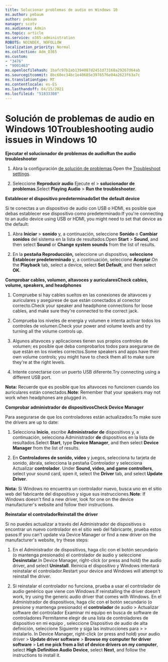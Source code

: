 ```yaml
---
title: Solucionar problemas de audio en Windows 10
ms.author: pebaum
author: pebaum
manager: scotv
ms.audience: Admin
ms.topic: article
ms.service: o365-administration
ROBOTS: NOINDEX, NOFOLLOW
localization_priority: Normal
ms.collection: Adm_O365
ms.custom:
- "3476"
- "9001463"
ms.openlocfilehash: 1bafc97b2ab1394087d2451d73168a29267d64ab
ms.sourcegitcommit: 8bc60ec34bc1e40685e3976576e04a2623f63a7c
ms.translationtype: MT
ms.contentlocale: es-ES
ms.lasthandoff: 04/15/2021
ms.locfileid: "51833308"
---
```

# <a name="troubleshooting-audio-issues-in-windows-10"></a><span data-ttu-id="fcd2c-102">Solución de problemas de audio en Windows 10</span><span class="sxs-lookup"><span data-stu-id="fcd2c-102">Troubleshooting audio issues in Windows 10</span></span>

<span data-ttu-id="fcd2c-103">**Ejecutar el solucionador de problemas de audio**</span><span class="sxs-lookup"><span data-stu-id="fcd2c-103">**Run the audio troubleshooter**</span></span>

1.  <span data-ttu-id="fcd2c-104">Abra la configuración [de solución de problemas](ms-settings:troubleshoot).</span><span class="sxs-lookup"><span data-stu-id="fcd2c-104">Open the [Troubleshoot settings](ms-settings:troubleshoot).</span></span>

2.  <span data-ttu-id="fcd2c-105">Seleccione **Reproducir audio** Ejecute el  >  **solucionador de problemas**.</span><span class="sxs-lookup"><span data-stu-id="fcd2c-105">Select **Playing Audio** > **Run the troubleshooter**.</span></span>

<span data-ttu-id="fcd2c-106">**Establecer el dispositivo predeterminado**</span><span class="sxs-lookup"><span data-stu-id="fcd2c-106">**Set the default device**</span></span>

<span data-ttu-id="fcd2c-107">Si te conectas a un dispositivo de audio con USB o HDMI, es posible que debas establecer ese dispositivo como predeterminado:</span><span class="sxs-lookup"><span data-stu-id="fcd2c-107">If you're connecting to an audio device using USB or HDMI, you might need to set that device as the default:</span></span>

1. <span data-ttu-id="fcd2c-108">Abra **Iniciar**  >  **sonido** y, a continuación, seleccione **Sonido** o **Cambiar sonidos** del sistema en la lista de resultados.</span><span class="sxs-lookup"><span data-stu-id="fcd2c-108">Open **Start** > **Sound**, and then select **Sound** or **Change system sounds** from the list of results.</span></span>

2.  <span data-ttu-id="fcd2c-109">En la **pestaña Reproducción,** seleccione un dispositivo, **seleccione Establecer predeterminado** y, a continuación, seleccione **Aceptar**.</span><span class="sxs-lookup"><span data-stu-id="fcd2c-109">On the **Playback** tab, select a device, select **Set Default**, and then select **OK**.</span></span>

<span data-ttu-id="fcd2c-110">**Comprobar cables, volumen, altavoces y auriculares**</span><span class="sxs-lookup"><span data-stu-id="fcd2c-110">**Check cables, volume, speakers, and headphones**</span></span>

1. <span data-ttu-id="fcd2c-111">Compruebe si hay cables sueltos en las conexiones de altavoces y auriculares y asegúrese de que están conectados al conector correcto.</span><span class="sxs-lookup"><span data-stu-id="fcd2c-111">Check your speaker and headphone connections for loose cables, and make sure they're connected to the correct jack.</span></span>

2. <span data-ttu-id="fcd2c-112">Comprueba los niveles de energía y volumen e intenta activar todos los controles de volumen.</span><span class="sxs-lookup"><span data-stu-id="fcd2c-112">Check your power and volume levels and try turning all the volume controls up.</span></span>

3. <span data-ttu-id="fcd2c-113">Algunos altavoces y aplicaciones tienen sus propios controles de volumen; es posible que deba comprobarlos todos para asegurarse de que están en los niveles correctos.</span><span class="sxs-lookup"><span data-stu-id="fcd2c-113">Some speakers and apps have their own volume controls; you might have to check them all to make sure they're at the right levels.</span></span>

4. <span data-ttu-id="fcd2c-114">Intente conectarse con un puerto USB diferente.</span><span class="sxs-lookup"><span data-stu-id="fcd2c-114">Try connecting using a different USB port.</span></span>

<span data-ttu-id="fcd2c-115">**Nota:** Recuerde que es posible que los altavoces no funcionen cuando los auriculares están conectados.</span><span class="sxs-lookup"><span data-stu-id="fcd2c-115">**Note**: Remember that your speakers may not work when headphones are plugged in.</span></span>

<span data-ttu-id="fcd2c-116">**Comprobar administrador de dispositivos**</span><span class="sxs-lookup"><span data-stu-id="fcd2c-116">**Check Device Manager**</span></span>

<span data-ttu-id="fcd2c-117">Para asegurarse de que los controladores están actualizados:</span><span class="sxs-lookup"><span data-stu-id="fcd2c-117">To make sure the drivers are up to date:</span></span>

1. <span data-ttu-id="fcd2c-118">Selecciona **Inicio**, escribe **Administrador de** dispositivos y, a continuación, selecciona Administrador **de** dispositivos en la lista de resultados.</span><span class="sxs-lookup"><span data-stu-id="fcd2c-118">Select **Start**, type **Device Manager**, and then select **Device Manager** from the list of results.</span></span>

2. <span data-ttu-id="fcd2c-119">En **Controladores de sonido, vídeo** y juegos, selecciona tu tarjeta de sonido, ábrala, selecciona la pestaña Controlador y selecciona Actualizar **controlador**. </span><span class="sxs-lookup"><span data-stu-id="fcd2c-119">Under **Sound, video, and game controllers**, select your sound card, open it, select the **Driver** tab, and select **Update Driver**.</span></span>

<span data-ttu-id="fcd2c-120">**Nota:** Si Windows no encuentra un controlador nuevo, busca uno en el sitio web del fabricante del dispositivo y sigue sus instrucciones.</span><span class="sxs-lookup"><span data-stu-id="fcd2c-120">**Note**: If Windows doesn't find a new driver, look for one on the device manufacturer's website and follow their instructions.</span></span>

<span data-ttu-id="fcd2c-121">**Reinstalar el controlador**</span><span class="sxs-lookup"><span data-stu-id="fcd2c-121">**Reinstall the driver**</span></span>

<span data-ttu-id="fcd2c-122">Si no puedes actualizar a través del Administrador de dispositivos o encontrar un nuevo controlador en el sitio web del fabricante, prueba estos pasos:</span><span class="sxs-lookup"><span data-stu-id="fcd2c-122">If you can't update via Device Manager or find a new driver on the manufacturer's website, try these steps:</span></span>

1. <span data-ttu-id="fcd2c-123">En el Administrador de dispositivos, haga clic con el botón secundario (o mantenga presionado) el controlador de audio y seleccione **Desinstalar**.</span><span class="sxs-lookup"><span data-stu-id="fcd2c-123">In Device Manager, right-click (or press and hold) the audio driver, and select **Uninstall**.</span></span> <span data-ttu-id="fcd2c-124">Reinicia el dispositivo y Windows intentará reinstalar el controlador.</span><span class="sxs-lookup"><span data-stu-id="fcd2c-124">Restart your device and Windows will attempt to reinstall the driver.</span></span>

2. <span data-ttu-id="fcd2c-125">Si reinstalar el controlador no funciona, prueba a usar el controlador de audio genérico que viene con Windows.</span><span class="sxs-lookup"><span data-stu-id="fcd2c-125">If reinstalling the driver doesn't work, try using the generic audio driver that comes with Windows.</span></span> <span data-ttu-id="fcd2c-126">En el Administrador de dispositivos, haga clic con el botón secundario (o presione y mantenga presionado) el **controlador** de audio > Actualizar software del controlador Examinar mi equipo en busca de software de controladores Permítanme elegir de una lista de controladores de dispositivo en mi equipo , seleccione Dispositivo de audio de alta definición, seleccione Siguiente y siga las instrucciones para  >    >  instalarlo.  </span><span class="sxs-lookup"><span data-stu-id="fcd2c-126">In Device Manager, right-click (or press and hold) your audio driver > **Update driver software** > **Browse my computer for driver software** > **Let me pick from a list of device drivers on my computer**, select **High Definition Audio Device**, select **Next**, and follow the instructions to install it.</span></span>
